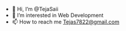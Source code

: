 - 👋 Hi, I’m @TejaSaii
- 👀 I’m interested in Web Development
- 📫 How to reach me Tejas7822@gmail.com

<!---
TejaSaii/TejaSaii is a ✨ special ✨ repository because its `README.md` (this file) appears on your GitHub profile.
You can click the Preview link to take a look at your changes.
--->

